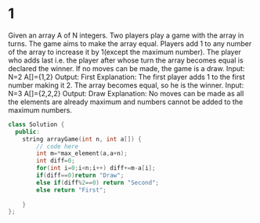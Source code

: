 # 1
Given an array A of N integers. Two players play a game with the array in turns. The game aims to make the array equal. Players add 1 to any number of the array to increase it by 1(except the maximum number). The player who adds last i.e. the player after whose turn the array becomes equal is declared the winner. If no moves can be made, the game is a draw.
Input:
N=2
A[]={1,2}
Output:
First
Explanation:
The first player adds 1 to the first 
number making it 2. The array 
becomes equal, so he is the winner.
Input:
N=3
A[]={2,2,2}
Output:
Draw
Explanation:
No moves can be made as all the elements are
already maximum and numbers cannot be
added to the maximum numbers.
```c++
class Solution {
  public:
    string arrayGame(int n, int a[]) {
        // code here
        int m=*max_element(a,a+n);
        int diff=0;
        for(int i=0;i<n;i++) diff+=m-a[i];
        if(diff==0)return "Draw";
        else if(diff%2==0) return "Second";
        else return "First";
        
    }
};

```
